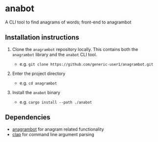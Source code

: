 # anabot

A CLI tool to find anagrams of words; front-end to anagrambot

## Installation instructions 

1. Clone the `anagrambot` repository locally. This contains both the `anagrambot` library
and the `anabot` CLI tool.
    
    - e.g. `git clone https://github.com/generic-user1/anagrambot.git`

2. Enter the project directory
    
    - e.g. `cd anagrambot`

3. Install the `anabot` binary

    - e.g. `cargo install --path ./anabot`

## Dependencies

- [anagrambot](https://github.com/generic-user1/anagrambot) for anagram related functionality
- [clap](https://github.com/clap-rs/clap) for command line argument parsing